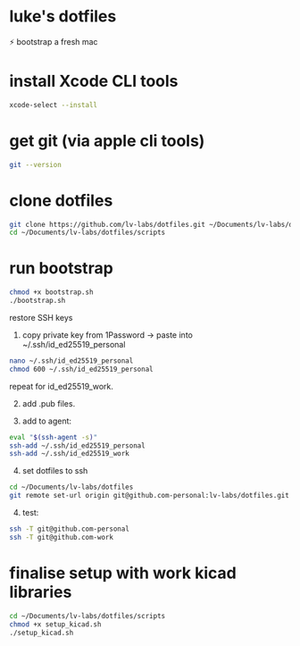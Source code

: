 # luke's dotfiles


⚡ bootstrap a fresh mac

# install Xcode CLI tools
```bash
xcode-select --install
```

# get git (via apple cli tools)
```bash
git --version
```

# clone dotfiles
```bash
git clone https://github.com/lv-labs/dotfiles.git ~/Documents/lv-labs/dotfiles
cd ~/Documents/lv-labs/dotfiles/scripts
```

# run bootstrap
```bash
chmod +x bootstrap.sh
./bootstrap.sh
```


restore SSH keys


1. copy private key from 1Password → paste into ~/.ssh/id_ed25519_personal
```bash
nano ~/.ssh/id_ed25519_personal
chmod 600 ~/.ssh/id_ed25519_personal
```

repeat for id_ed25519_work.


2. add .pub files.

3. add to agent:
```bash
eval "$(ssh-agent -s)"
ssh-add ~/.ssh/id_ed25519_personal
ssh-add ~/.ssh/id_ed25519_work
```

4. set dotfiles to ssh
```bash
cd ~/Documents/lv-labs/dotfiles
git remote set-url origin git@github.com-personal:lv-labs/dotfiles.git
```


4. test:

```bash
ssh -T git@github.com-personal
ssh -T git@github.com-work
```

# finalise setup with work kicad libraries
```bash 
cd ~/Documents/lv-labs/dotfiles/scripts
chmod +x setup_kicad.sh
./setup_kicad.sh
```



